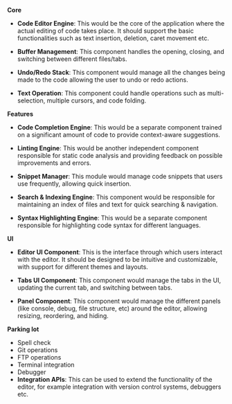 **Core**

- **Code Editor Engine**: This would be the core of the application where the actual editing of code takes place. It
  should support the basic functionalities such as text insertion, deletion, caret movement etc.

- **Buffer Management**: This component handles the opening, closing, and switching between different files/tabs.

- **Undo/Redo Stack**: This component would manage all the changes being made to the code allowing the user to undo or
  redo actions.

- **Text Operation**: This component could handle operations such as multi-selection, multiple cursors, and code
  folding.

**Features**

- **Code Completion Engine**: This would be a separate component trained on a significant amount of code to provide
  context-aware suggestions.

- **Linting Engine**: This would be another independent component responsible for static code analysis and providing
  feedback on possible improvements and errors.

- **Snippet Manager**: This module would manage code snippets that users use frequently, allowing quick insertion.

- **Search & Indexing Engine**: This component would be responsible for maintaining an index of files and text for quick
  searching & navigation.

- **Syntax Highlighting Engine**: This would be a separate component responsible for highlighting code syntax for
  different languages.

**UI**

- **Editor UI Component**: This is the interface through which users interact with the editor. It should be designed to
  be intuitive and customizable, with support for different themes and layouts.

- **Tabs UI Component**: This component would manage the tabs in the UI, updating the current tab, and switching between
  tabs.

- **Panel Component**: This component would manage the different panels (like console, debug, file structure, etc)
  around the editor, allowing resizing, reordering, and hiding.

**Parking lot**

- Spell check
- Git operations
- FTP operations
- Terminal integration
- Debugger
- **Integration APIs**: This can be used to extend the functionality of the editor, for example integration with version
  control systems, debuggers etc.
